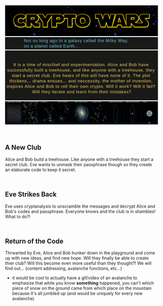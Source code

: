 <p align="center">
  <img src="crypto_wars.png">
  <img src="crypto_wars_intro.png">
  <img src="crypto_wars_intro_text.png">
  <img src="galaxy.png">
</p>



<br>

## A New Club
Alice and Bob build a treehouse. Like anyone with a treehouse they start a secret club. Eve wants to unmask their passphrase though so they create an elaborate code to keep it secret.

<br>

## Eve Strikes Back
Eve uses cryptanalysis to unscramble the messages and decrypt Alice and Bob's codes and passphrase. Everyone knows and the club is in shambles! What to do?!

<br>

## Return of the Code
Thrwarted by Eve, Alice and Bob hunker down in the playground and come up with new ideas, and find new hope. Will they finally be able to create thier club? Will this become even more useful than they thought?! We will find out... (content addressing, avalanche functions, etc...)
- it would be cool to actually have a gif/video of an avalanche to emphasize that while you know **something** happened, you can't which piece of snow on the ground came from which place on the mountain because it's all jumbled up (and would be uniquely for every new avalanche)

<br>
